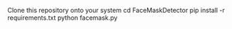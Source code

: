 Clone this repository onto your system
cd FaceMaskDetector
pip install -r requirements.txt
python facemask.py
